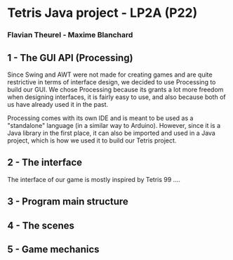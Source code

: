 # Tetris Java project - LP2A (P22)

### Flavian Theurel - Maxime Blanchard

## 1 - The GUI API (Processing)

Since Swing and AWT were not made for creating games and are quite restrictive in terms of interface design, we decided to use Processing to build our GUI. We chose Processing because its grants a lot more freedom when designing interfaces, it is fairly easy to use, and also because both of us have already used it in the past.

Processing comes with its own IDE and is meant to be used as a "standalone" language (in a similar way to Arduino). However, since it is a Java library in the first place, it can also be imported and used in a Java project, which is how we used it to build our Tetris project.

## 2 - The interface

The interface of our game is mostly inspired by Tetris 99 ....

## 3 - Program main structure

## 4 - The scenes

## 5 - Game mechanics



